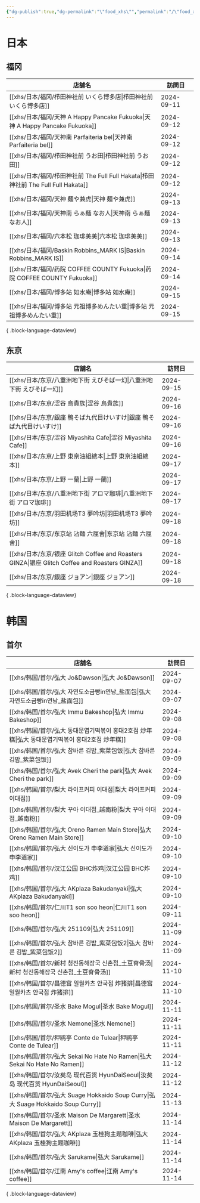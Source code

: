 ```yaml
---
{"dg-publish":true,"dg-permalink":"\"food_xhs\"","permalink":"/\"food_xhs\"/","tags":["garden","rednote"],"updated":"2025-04-12T22:45:04.335+08:00"}
---
```



# 日本

## 福冈
| 店舗名                                                                     | 訪問日        |
| ----------------------------------------------------------------------- | ---------- |
| [[xhs/日本/福冈/栉田神社前 いくら博多店\|栉田神社前 いくら博多店]]                             | 2024-09-11 |
| [[xhs/日本/福冈/天神 A Happy Pancake Fukuoka\|天神 A Happy Pancake Fukuoka]] | 2024-09-12 |
| [[xhs/日本/福冈/天神南 Parfaiteria bel\|天神南 Parfaiteria bel]]               | 2024-09-12 |
| [[xhs/日本/福冈/栉田神社前 うお田\|栉田神社前 うお田]]                                   | 2024-09-12 |
| [[xhs/日本/福冈/栉田神社前 The Full Full Hakata\|栉田神社前 The Full Full Hakata]] | 2024-09-12 |
| [[xhs/日本/福冈/天神 麺や兼虎\|天神 麺や兼虎]]                                       | 2024-09-13 |
| [[xhs/日本/福冈/天神南 らぁ麺 なお人\|天神南 らぁ麺 なお人]]                               | 2024-09-13 |
| [[xhs/日本/福冈/六本松 珈琲美美\|六本松 珈琲美美]]                                     | 2024-09-13 |
| [[xhs/日本/福冈/Baskin Robbins_MARK IS\|Baskin Robbins_MARK IS]]         | 2024-09-14 |
| [[xhs/日本/福冈/药院 COFFEE COUNTY Fukuoka\|药院 COFFEE COUNTY Fukuoka]]     | 2024-09-14 |
| [[xhs/日本/福冈/博多站 如水庵\|博多站 如水庵]]                                       | 2024-09-15 |
| [[xhs/日本/福冈/博多站 元祖博多めんたい重\|博多站 元祖博多めんたい重]]                           | 2024-09-15 |

{ .block-language-dataview}

## 东京
| 店舗名                                                                                       | 訪問日        |
| ----------------------------------------------------------------------------------------- | ---------- |
| [[xhs/日本/东京/八重洲地下街 えびそば一幻\|八重洲地下街 えびそば一幻]]                                             | 2024-09-15 |
| [[xhs/日本/东京/涩谷 鳥貴族\|涩谷 鳥貴族]]                                                           | 2024-09-16 |
| [[xhs/日本/东京/銀座 鴨そば九代目けいすけ\|銀座 鴨そば九代目けいすけ]]                                             | 2024-09-16 |
| [[xhs/日本/东京/涩谷 Miyashita Cafe\|涩谷 Miyashita Cafe]]                                     | 2024-09-16 |
| [[xhs/日本/东京/上野 東京油組總本\|上野 東京油組總本]]                                                     | 2024-09-17 |
| [[xhs/日本/东京/上野 一蘭\|上野 一蘭]]                                                             | 2024-09-17 |
| [[xhs/日本/东京/八重洲地下街 アロマ珈琲\|八重洲地下街 アロマ珈琲]]                                               | 2024-09-17 |
| [[xhs/日本/东京/羽田机场T3 夢吟坊\|羽田机场T3 夢吟坊]]                                                   | 2024-09-18 |
| [[xhs/日本/东京/东京站 沾麵 六厘舍\|东京站 沾麵 六厘舍]]                                                   | 2024-09-18 |
| [[xhs/日本/东京/银座 Glitch Coffee and Roasters GINZA\|银座 Glitch Coffee and Roasters GINZA]] | 2024-09-18 |
| [[xhs/日本/东京/銀座 ジョアン\|銀座 ジョアン]]                                                         | 2024-09-18 |

{ .block-language-dataview}

# 韩国

## 首尔
| 店舗名                                                                         | 訪問日        |
| --------------------------------------------------------------------------- | ---------- |
| [[xhs/韩国/首尔/弘大 Jo&Dawson\|弘大 Jo&Dawson]]                                 | 2024-09-07 |
| [[xhs/韩国/首尔/弘大 자연도소금빵in연남_盐面包\|弘大 자연도소금빵in연남_盐面包]]                       | 2024-09-07 |
| [[xhs/韩国/首尔/弘大 Immu Bakeshop\|弘大 Immu Bakeshop]]                         | 2024-09-08 |
| [[xhs/韩国/首尔/弘大 동대문엽기떡볶이 홍대2호점 炒年糕\|弘大 동대문엽기떡볶이 홍대2호점 炒年糕]]               | 2024-09-08 |
| [[xhs/韩国/首尔/弘大 참바른 김밥_紫菜包饭\|弘大 참바른 김밥_紫菜包饭]]                             | 2024-09-09 |
| [[xhs/韩国/首尔/弘大 Avek Cheri the park\|弘大 Avek Cheri the park]]             | 2024-09-09 |
| [[xhs/韩国/首尔/梨大 라이프커피 이대점\|梨大 라이프커피 이대점]]                                 | 2024-09-09 |
| [[xhs/韩国/首尔/梨大 꾸아 이대점_越南粉\|梨大 꾸아 이대점_越南粉]]                               | 2024-09-09 |
| [[xhs/韩国/首尔/弘大 Oreno Ramen Main Store\|弘大 Oreno Ramen Main Store]]       | 2024-09-10 |
| [[xhs/韩国/首尔/弘大 신이도가 申李道家\|弘大 신이도가 申李道家]]                                 | 2024-09-10 |
| [[xhs/韩国/首尔/汉江公园 BHC炸鸡\|汉江公园 BHC炸鸡]]                                     | 2024-09-10 |
| [[xhs/韩国/首尔/弘大 AKplaza Bakudanyaki\|弘大 AKplaza Bakudanyaki]]             | 2024-09-10 |
| [[xhs/韩国/首尔/仁川T1 son soo heon\|仁川T1 son soo heon]]                       | 2024-09-11 |
| [[xhs/韩国/首尔/弘大 251109\|弘大 251109]]                                       | 2024-11-09 |
| [[xhs/韩国/首尔/弘大 참바른 김밥_紫菜包饭2\|弘大 참바른 김밥_紫菜包饭2]]                           | 2024-11-09 |
| [[xhs/韩国/首尔/新村 청진동해장국 신촌점_土豆脊骨汤\|新村 청진동해장국 신촌점_土豆脊骨汤]]                   | 2024-11-10 |
| [[xhs/韩国/首尔/昌德宫 일월카츠 안국점 炸猪排\|昌德宫 일월카츠 안국점 炸猪排]]                         | 2024-11-10 |
| [[xhs/韩国/首尔/圣水 Bake Mogul\|圣水 Bake Mogul]]                               | 2024-11-11 |
| [[xhs/韩国/首尔/圣水 Nemone\|圣水 Nemone]]                                       | 2024-11-11 |
| [[xhs/韩国/首尔/狎鸥亭 Conte de Tulear\|狎鸥亭 Conte de Tulear]]                   | 2024-11-11 |
| [[xhs/韩国/首尔/弘大 Sekai No Hate No Ramen\|弘大 Sekai No Hate No Ramen]]       | 2024-11-12 |
| [[xhs/韩国/首尔/汝矣岛 现代百货 HyunDaiSeoul\|汝矣岛 现代百货 HyunDaiSeoul]]               | 2024-11-12 |
| [[xhs/韩国/首尔/弘大 Suage Hokkaido Soup Curry\|弘大 Suage Hokkaido Soup Curry]] | 2024-11-13 |
| [[xhs/韩国/首尔/圣水 Maison De Margarett\|圣水 Maison De Margarett]]             | 2024-11-14 |
| [[xhs/韩国/首尔/弘大 AKplaza 玉桂狗主题咖啡\|弘大 AKplaza 玉桂狗主题咖啡]]                     | 2024-11-14 |
| [[xhs/韩国/首尔/弘大 Sarukame\|弘大 Sarukame]]                                   | 2024-11-14 |
| [[xhs/韩国/首尔/江南 Amy's coffee\|江南 Amy's coffee]]                           | 2024-11-14 |

{ .block-language-dataview}


